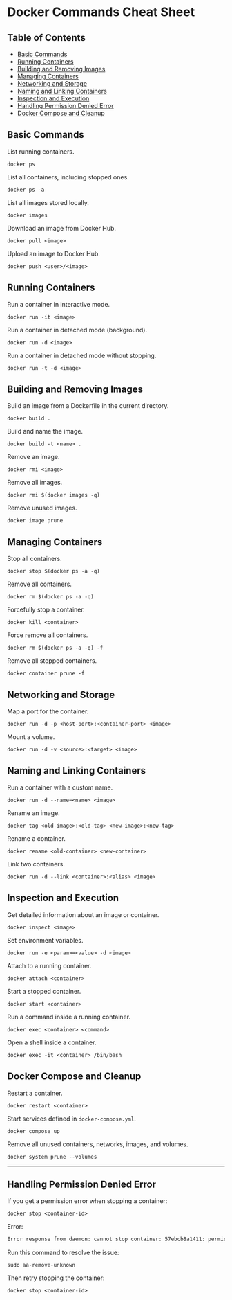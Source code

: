 # Docker Commands Cheat Sheet

## Table of Contents
- [Basic Commands](#basic-commands)
- [Running Containers](#running-containers)
- [Building and Removing Images](#building-and-removing-images)
- [Managing Containers](#managing-containers)
- [Networking and Storage](#networking-and-storage)
- [Naming and Linking Containers](#naming-and-linking-containers)
- [Inspection and Execution](#inspection-and-execution)
- [Handling Permission Denied Error](#handling-permission-denied-error)
- [Docker Compose and Cleanup](#docker-compose-and-cleanup)

## Basic Commands
List running containers.
```
docker ps
```
List all containers, including stopped ones.
```
docker ps -a
```
List all images stored locally.
```
docker images
```
Download an image from Docker Hub.
```
docker pull <image>
```
Upload an image to Docker Hub.
```
docker push <user>/<image>
```

## Running Containers
Run a container in interactive mode.
```
docker run -it <image>
```
Run a container in detached mode (background).
```
docker run -d <image>
```
Run a container in detached mode without stopping.
```
docker run -t -d <image>
```

## Building and Removing Images
Build an image from a Dockerfile in the current directory.
```
docker build .
```
Build and name the image.
```
docker build -t <name> .
```
Remove an image.
```
docker rmi <image>
```
Remove all images.
```
docker rmi $(docker images -q)
```
Remove unused images.
```
docker image prune
```

## Managing Containers
Stop all containers.
```
docker stop $(docker ps -a -q)
```
Remove all containers.
```
docker rm $(docker ps -a -q)
```
Forcefully stop a container.
```
docker kill <container>
```
Force remove all containers.
```
docker rm $(docker ps -a -q) -f
```
Remove all stopped containers.
```
docker container prune -f
```

## Networking and Storage
Map a port for the container.
```
docker run -d -p <host-port>:<container-port> <image>
```
Mount a volume.
```
docker run -d -v <source>:<target> <image>
```

## Naming and Linking Containers
Run a container with a custom name.
```
docker run -d --name=<name> <image>
```
Rename an image.
```
docker tag <old-image>:<old-tag> <new-image>:<new-tag>
```
Rename a container.
```
docker rename <old-container> <new-container>
```
Link two containers.
```
docker run -d --link <container>:<alias> <image>
```

## Inspection and Execution
Get detailed information about an image or container.
```
docker inspect <image>
```
Set environment variables.
```
docker run -e <param>=<value> -d <image>
```
Attach to a running container.
```
docker attach <container>
```
Start a stopped container.
```
docker start <container>
```
Run a command inside a running container.
```
docker exec <container> <command>
```
Open a shell inside a container.
```
docker exec -it <container> /bin/bash
```

## Docker Compose and Cleanup
Restart a container.
```
docker restart <container>
```
Start services defined in `docker-compose.yml`.
```
docker compose up
```
Remove all unused containers, networks, images, and volumes.
```
docker system prune --volumes
```

---

## Handling Permission Denied Error

If you get a permission error when stopping a container:
```
docker stop <container-id>
```
Error:

```bash
Error response from daemon: cannot stop container: 57ebcb8a1411: permission denied
```

Run this command to resolve the issue:
```
sudo aa-remove-unknown
```
Then retry stopping the container:
```
docker stop <container-id>
```
